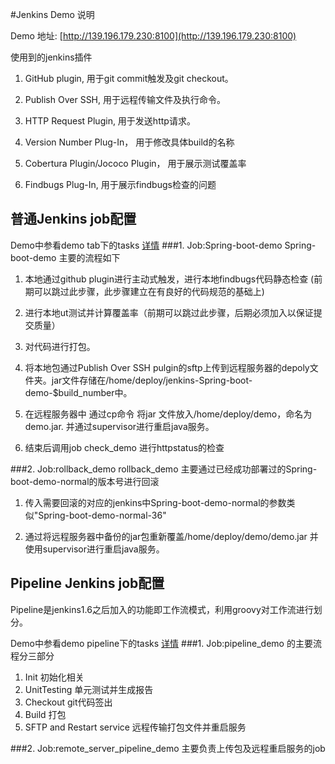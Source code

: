 #Jenkins Demo 说明

Demo 地址: [http://139.196.179.230:8100](http://139.196.179.230:8100)

使用到的jenkins插件	

1. GitHub plugin,  用于git commit触发及git checkout。

2. Publish Over SSH, 用于远程传输文件及执行命令。

3. HTTP Request Plugin, 用于发送http请求。

4. Version Number Plug-In， 用于修改具体build的名称

5. Cobertura Plugin/Jococo Plugin， 用于展示测试覆盖率

6. Findbugs Plug-In, 用于展示findbugs检查的问题


## 普通Jenkins job配置
Demo中参看demo tab下的tasks [详情](http://139.196.179.230:8100/view/demo/)
###1. Job:Spring-boot-demo
Spring-boot-demo 主要的流程如下

1. 本地通过github plugin进行主动式触发，进行本地findbugs代码静态检查 (前期可以跳过此步骤，此步骤建立在有良好的代码规范的基础上)

2. 进行本地ut测试并计算覆盖率（前期可以跳过此步骤，后期必须加入以保证提交质量）

3. 对代码进行打包。

4. 将本地包通过Publish Over SSH pulgin的sftp上传到远程服务器的depoly文件夹。jar文件存储在/home/deploy/jenkins-Spring-boot-demo-$build_number中。

5. 在远程服务器中 通过cp命令 将jar 文件放入/home/deploy/demo，命名为demo.jar. 并通过supervisor进行重启java服务。

6. 结束后调用job check_demo 进行httpstatus的检查

###2. Job:rollback_demo
rollback_demo 主要通过已经成功部署过的Spring-boot-demo-normal的版本号进行回滚

1. 传入需要回滚的对应的jenkins中Spring-boot-demo-normal的参数类似"Spring-boot-demo-normal-36"

2. 通过将远程服务器中备份的jar包重新覆盖/home/deploy/demo/demo.jar 并使用supervisor进行重启java服务。

## Pipeline Jenkins job配置
Pipeline是jenkins1.6之后加入的功能即工作流模式，利用groovy对工作流进行划分。

Demo中参看demo pipeline下的tasks [详情](http://139.196.179.230:8100/view/pipeline/)
###1. Job:pipeline_demo 的主要流程分三部分
1. Init 初始化相关
2. UnitTesting 单元测试并生成报告
3. Checkout git代码签出
4. Build 打包
5. SFTP and Restart service 远程传输打包文件并重启服务

###2. Job:remote_server_pipeline_demo 
主要负责上传包及远程重启服务的job

